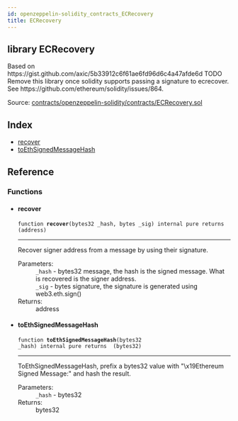```yaml
---
id: openzeppelin-solidity_contracts_ECRecovery
title: ECRecovery
---
```


<div class="contract-doc"><div class="contract"><h2 class="contract-header"><span class="contract-kind">library</span> ECRecovery</h2><p class="description">Based on https://gist.github.com/axic/5b33912c6f61ae6fd96d6c4a47afde6d TODO Remove this library once solidity supports passing a signature to ecrecover. See https://github.com/ethereum/solidity/issues/864.</p><div class="source">Source: <a href="https://github.com/2keynet/web3-alpha/blob/v0.0.3/contracts/openzeppelin-solidity/contracts/ECRecovery.sol" target="_blank">contracts/openzeppelin-solidity/contracts/ECRecovery.sol</a></div></div><div class="index"><h2>Index</h2><ul><li><a href="openzeppelin-solidity_contracts_ECRecovery.html#recover">recover</a></li><li><a href="openzeppelin-solidity_contracts_ECRecovery.html#toEthSignedMessageHash">toEthSignedMessageHash</a></li></ul></div><div class="reference"><h2>Reference</h2><div class="functions"><h3>Functions</h3><ul><li><div class="item function"><span id="recover" class="anchor-marker"></span><h4 class="name">recover</h4><div class="body"><code class="signature">function <strong>recover</strong><span>(bytes32 _hash, bytes _sig) </span><span>internal </span><span>pure </span><span>returns  (address) </span></code><hr/><div class="description"><p>Recover signer address from a message by using their signature.</p></div><dl><dt><span class="label-parameters">Parameters:</span></dt><dd><div><code>_hash</code> - bytes32 message, the hash is the signed message. What is recovered is the signer address.</div><div><code>_sig</code> - bytes signature, the signature is generated using web3.eth.sign()</div></dd><dt><span class="label-return">Returns:</span></dt><dd>address</dd></dl></div></div></li><li><div class="item function"><span id="toEthSignedMessageHash" class="anchor-marker"></span><h4 class="name">toEthSignedMessageHash</h4><div class="body"><code class="signature">function <strong>toEthSignedMessageHash</strong><span>(bytes32 _hash) </span><span>internal </span><span>pure </span><span>returns  (bytes32) </span></code><hr/><div class="description"><p>ToEthSignedMessageHash, prefix a bytes32 value with &quot;\x19Ethereum Signed Message:&quot; and hash the result.</p></div><dl><dt><span class="label-parameters">Parameters:</span></dt><dd><div><code>_hash</code> - bytes32</div></dd><dt><span class="label-return">Returns:</span></dt><dd>bytes32</dd></dl></div></div></li></ul></div></div></div>
